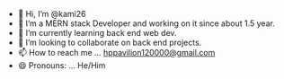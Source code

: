 - 👋 Hi, I’m @kami26
- 👀 I’m a MERN stack Developer and working on it since about 1.5 year. 
- 🌱 I’m currently learning back end web dev.
- 💞️ I’m looking to collaborate on back end  projects.
- 📫 How to reach me ... hppavilion120000@gmail.com
- 😄 Pronouns: ... He/Him

<!---
kami2611/kami2611 is a ✨ special ✨ repository because its `README.md` (this file) appears on your GitHub profile.
You can click the Preview link to take a look at your changes.
--->
